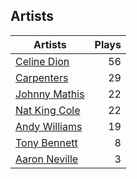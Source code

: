 ## Artists
Artists | Plays 
----- | -----: 
[Celine Dion](/artists/celine-dion-39068) | 56
[Carpenters](/artists/carpenters-39303) | 29
[Johnny Mathis](/artists/johnny-mathis-14581) | 22
[Nat King Cole](/artists/nat-king-cole-3428) | 22
[Andy Williams](/artists/andy-williams-16425) | 19
[Tony Bennett](/artists/tony-bennett-2564) | 8
[Aaron Neville](/artists/aaron-neville-384) | 3

